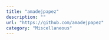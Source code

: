 ```yaml
---
title: "amadejpapez"
description: ""
url: "https://github.com/amadejpapez"
category: "Miscellaneous"
---
```

